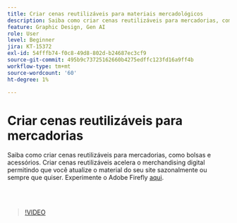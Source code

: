 ```yaml
---
title: Criar cenas reutilizáveis para materiais mercadológicos
description: Saiba como criar cenas reutilizáveis para mercadorias, como bolsas e acessórios
feature: Graphic Design, Gen AI
role: User
level: Beginner
jira: KT-15372
exl-id: 54fffb74-f0c8-49d8-802d-b24687ec3cf9
source-git-commit: 495b9c73725162660b4275edffc123fd16a9ff4b
workflow-type: tm+mt
source-wordcount: '60'
ht-degree: 1%

---
```


# Criar cenas reutilizáveis para mercadorias

Saiba como criar cenas reutilizáveis para mercadorias, como bolsas e acessórios. Criar cenas reutilizáveis acelera o merchandising digital permitindo que você atualize o material do seu site sazonalmente ou sempre que quiser. Experimente o Adobe Firefly [aqui](https://firefly.adobe.com/).

<br> 

>[!VIDEO](https://video.tv.adobe.com/v/3428765?quality=12&learn=on&hidetitle=true)
